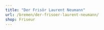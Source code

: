 ```yaml
---
title: "Der Frisör Laurent Neumann"
url: /bremen/der-frisoer-laurent-neumann/
shop: Friseur
---
```

